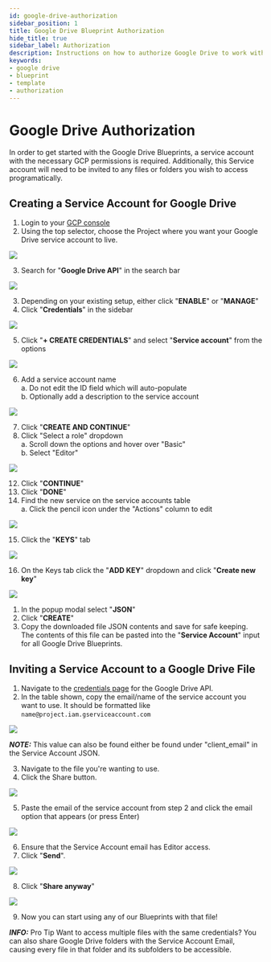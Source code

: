 ```yaml
---
id: google-drive-authorization
sidebar_position: 1
title: Google Drive Blueprint Authorization
hide_title: true
sidebar_label: Authorization
description: Instructions on how to authorize Google Drive to work with Shipyard's low-code Google Drive templates.
keywords:
- google drive
- blueprint
- template
- authorization
---
```


# Google Drive Authorization
In order to get started with the Google Drive Blueprints, a service account with the necessary GCP permissions is required. Additionally, this Service account will need to be invited to any files or folders you wish to access programatically.

## Creating a Service Account for Google Drive

1. Login to your [GCP console](https://console.cloud.google.com/)  
2. Using the top selector, choose the Project where you want your Google Drive service account to live.  

![](https://cdn.sanity.io/images/2xyydva6/production/c6086521985a1358443a2fda7d7d555468b0a411-594x126.png?w=450)

3. Search for "**Google Drive API**" in the search bar  

![](https://cdn.sanity.io/images/2xyydva6/production/c6086521985a1358443a2fda7d7d555468b0a411-594x126.png?w=450)

3. Depending on your existing setup, either click "**ENABLE**" or "**MANAGE**"
4.  Click "**Credentials**" in the sidebar  

![](https://cdn.sanity.io/images/2xyydva6/production/c25bed45caec57a4bdf20647d33a3e1c074f6e2f-254x221.png?w=450)

5. Click "**+ CREATE CREDENTIALS**" and select "**Service account**" from the options  

![](https://cdn.sanity.io/images/2xyydva6/production/c7cde0355f789ade9476d59c55c320c8b0adf8b0-455x168.png?w=450)

6. Add a service account name  
	a. Do not edit the ID field which will auto-populate  
	b. Optionally add a description to the service account  

![](https://cdn.sanity.io/images/2xyydva6/production/2c3cc345633c6cb4cb51bd03395cbcc7e07699f5-540x355.png?w=450)

7. Click "**CREATE AND CONTINUE**"  
8.  Click "Select a role" dropdown  
	a. Scroll down the options and hover over "Basic"  
	b. Select "Editor"  

![](https://cdn.sanity.io/images/2xyydva6/production/d13a1b878b5a0f2f72a79afe82216aee2b01e353-549x335.png?w=450)

12. Click "**CONTINUE**"  
13. Click "**DONE**"  
14. Find the new service on the service accounts table  
	a. Click the pencil icon under the "Actions" column to edit  

![](https://cdn.sanity.io/images/2xyydva6/production/04cc007fb42c0903a15498f9e08e227cb4c7e37d-990x117.png?w=450)

15. Click the "**KEYS**" tab  

![](https://cdn.sanity.io/images/2xyydva6/production/9580f670da956b9428bcdd618600a5359cd5571c-485x57.png?w=450)

16. On the Keys tab click the "**ADD KEY**" dropdown and click "**Create new key**"  

![](https://cdn.sanity.io/images/2xyydva6/production/ea6a61dd90c015952071b1f9e2f0dae0569938e7-183x130.png?w=450)

1.  In the popup modal select "**JSON**"  
2.  Click "**CREATE**"  
3.  Copy the downloaded file JSON contents and save for safe keeping. The contents of this file can be pasted into the "**Service Account**" input for all Google Drive Blueprints. 

## Inviting a Service Account to a Google Drive File

1. Navigate to the [credentials page](https://console.cloud.google.com/apis/api/drive.googleapis.com/credentials) for the Google Drive API. 
2. In the table shown, copy the email/name of the service account you want to use. It should be formatted like `name@project.iam.gserviceaccount.com`

![](https://cdn.sanity.io/images/2xyydva6/production/950c4edef15e3f322ba1eb3a10261b86ced1b44c-988x112.png?w=450)

**_NOTE:_** This value can also be found either be found under "client_email" in the Service Account JSON.

3. Navigate to the file you're wanting to use.
4. Click the Share button.

![](https://cdn.sanity.io/images/2xyydva6/production/3198ab679c9cbc653bb911beecf87e7223a66292-1268x121.png?w=450)

5. Paste the email of the service account from step 2 and click the email option that appears (or press Enter)  

![](https://cdn.sanity.io/images/2xyydva6/production/c7b0e8b7fdbf42765805de26858dbcd0dcc2e7e3-669x409.png?w=450)

6. Ensure that the Service Account email has Editor access.
7. Click "**Send**".

![](https://cdn.sanity.io/images/2xyydva6/production/40077ab85b73526b965fe5969590ae4606c86bfa-665x473.png?w=450)

8. Click "**Share anyway**"  

![](https://cdn.sanity.io/images/2xyydva6/production/03140e2248d816b73e1643cf27f1352f37da5a85-405x253.png?w=450)

9. Now you can start using any of our Blueprints with that file!

**_INFO:_** Pro Tip
Want to access multiple files with the same credentials? You can also share Google Drive folders with the Service Account Email, causing every file in that folder and its subfolders to be accessible.


